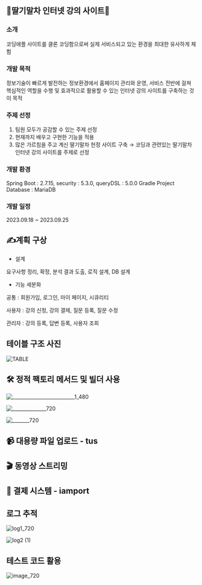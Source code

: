 ## 🍓딸기말차 인터넷 강의 사이트🍵

### 소개
코딩애플 사이트를 클론 코딩함으로써 실제 서비스되고 있는 환경을 최대한 유사하게 체험

### 개발 목적
정보기술이 빠르게 발전하는 정보환경에서 홈페이지 관리와 운영, 서비스 전반에 걸쳐 핵심적인 역할을 수행 및 효과적으로 활용할 수 있는 인터넷 강의 사이트를 구축하는 것이 목적

### 주제 선정
1. 팀원 모두가 공감할 수 있는 주제 선정
2. 현재까지 배우고 구현한 기능을 적용
3. 많은 가르침을 주고 계신 딸기말차 헌정 사이트 구축
→ 코딩과 관련있는 딸기말차 인터넷 강의 사이트를 주제로 선정

### 개발 환경
Spring Boot : 2.7.15, security : 5.3.0, queryDSL : 5.0.0
Gradle Project
Database : MariaDB

### 개발 일정
2023.09.18 ~ 2023.09.25

## ✍️계획 구상

- 설계


요구사항 정리, 확정, 분석 결과 도출, 로직 설계, DB 설계


- 기능 세분화


공통 : 회원가입, 로그인, 마이 페이지, 시큐리티


사용자 : 강의 신청, 강의 결제, 질문 등록, 질문 수정


관리자 : 강의 등록, 답변 등록, 사용자 조회


## 테이블 구조 사진
![TABLE](https://github.com/Lee-HyunSoo/bootcamp-project/assets/102834723/004faef0-fb06-4276-adeb-b6fb8d535bd7)

## 🛠️ 정적 팩토리 메서드 및 빌더 사용
![__________________________1_480](https://github.com/Lee-HyunSoo/bootcamp-project/assets/102834723/dd4ab84c-308e-4056-a7c6-0504493ee6f3)


![______________720](https://github.com/Lee-HyunSoo/bootcamp-project/assets/102834723/9d789f73-82b6-45b4-a026-e9ed750076e2)


![_______720](https://github.com/Lee-HyunSoo/bootcamp-project/assets/102834723/bbcf9608-d6cf-4caf-8f97-1e8afb886c0c)

## 📹 대용량 파일 업로드 - tus

## 🎬 동영상 스트리밍

## 💸 결제 시스템 - iamport

## 로그 추적
![log1_720](https://github.com/Lee-HyunSoo/bootcamp-project/assets/102834723/a9a9f32a-b6de-407a-9aeb-73fdc4ab6c38)


![log2 (1)](https://github.com/Lee-HyunSoo/bootcamp-project/assets/102834723/cfe5218a-1074-4565-86cd-3738b517eec4)

## 테스트 코드 활용
![image_720](https://github.com/Lee-HyunSoo/bootcamp-project/assets/102834723/cec1f584-1f3f-44bd-91df-abe953898797)



